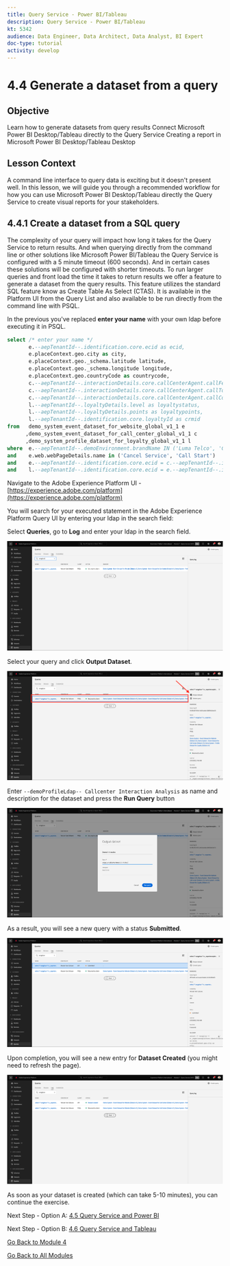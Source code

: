 ```yaml
---
title: Query Service - Power BI/Tableau
description: Query Service - Power BI/Tableau
kt: 5342
audience: Data Engineer, Data Architect, Data Analyst, BI Expert
doc-type: tutorial
activity: develop
---
```

# 4.4 Generate a dataset from a query

## Objective

Learn how to generate datasets from query results
Connect Microsoft Power BI Desktop/Tableau directly to the Query Service
Creating a report in Microsoft Power BI Desktop/Tableau Desktop

## Lesson Context

A command line interface to query data is exciting but it doesn't present well. In this lesson, we will guide you through a recommended workflow for how you can use Microsoft Power BI Desktop/Tableau directly the Query Service to create visual reports for your stakeholders.

## 4.4.1 Create a dataset from a SQL query

The complexity of your query will impact how long it takes for the Query Service to return results. And when querying directly from the command line or other solutions like Microsoft Power BI/Tableau the Query Service is configured with a 5 minute timeout (600 seconds). And in certain cases these solutions will be configured with shorter timeouts. To run larger queries and front load the time it takes to return results we offer a feature to generate a dataset from the query results. This feature utilizes the standard SQL feature know as Create Table As Select (CTAS). It is available in the Platform UI from the Query List and also available to be run directly from the command line with PSQL.

In the previous you've replaced **enter your name** with your own ldap before executing it in PSQL.

```sql
select /* enter your name */
       e.--aepTenantId--.identification.core.ecid as ecid,
       e.placeContext.geo.city as city,
       e.placeContext.geo._schema.latitude latitude,
       e.placeContext.geo._schema.longitude longitude,
       e.placeContext.geo.countryCode as countrycode,
       c.--aepTenantId--.interactionDetails.core.callCenterAgent.callFeeling as callFeeling,
       c.--aepTenantId--.interactionDetails.core.callCenterAgent.callTopic as callTopic,
       c.--aepTenantId--.interactionDetails.core.callCenterAgent.callContractCancelled as contractCancelled,
       l.--aepTenantId--.loyaltyDetails.level as loyaltystatus,
       l.--aepTenantId--.loyaltyDetails.points as loyaltypoints,
       l.--aepTenantId--.identification.core.loyaltyId as crmid
from   demo_system_event_dataset_for_website_global_v1_1 e
      ,demo_system_event_dataset_for_call_center_global_v1_1 c
      ,demo_system_profile_dataset_for_loyalty_global_v1_1 l
where  e.--aepTenantId--.demoEnvironment.brandName IN ('Luma Telco', 'Citi Signal')
and    e.web.webPageDetails.name in ('Cancel Service', 'Call Start')
and    e.--aepTenantId--.identification.core.ecid = c.--aepTenantId--.identification.core.ecid
and    l.--aepTenantId--.identification.core.ecid = e.--aepTenantId--.identification.core.ecid;
```

Navigate to the Adobe Experience Platform UI - [https://experience.adobe.com/platform](https://experience.adobe.com/platform)

You will search for your executed statement in the Adobe Experience Platform Query UI by entering your ldap in the search field:

Select **Queries**, go to **Log** and enter your ldap in the search field.

![search-query-for-ctas.png](./images/search-query-for-ctas.png)

Select your query and click **Output Dataset**.

![search-query-for-ctas.png](./images/search-query-for-ctasa.png)

Enter `--demoProfileLdap-- Callcenter Interaction Analysis` as name and description for the dataset and press the **Run Query** button

![create-ctas-dataset.png](./images/create-ctas-dataset.png)

As a result, you will see a new query with a status **Submitted**.

![ctas-query-submitted.png](./images/ctas-query-submitted.png)

Upon completion, you will see a new entry for **Dataset Created** (you might need to refresh the page).

![ctas-dataset-created.png](./images/ctas-dataset-created.png)

As soon as your dataset is created (which can take 5-10 minutes), you can continue the exercise.

Next Step - Option A: [4.5 Query Service and Power BI](./ex5.md)

Next Step - Option B: [4.6 Query Service and Tableau](./ex6.md)

[Go Back to Module 4](./query-service.md)

[Go Back to All Modules](../../overview.md)
